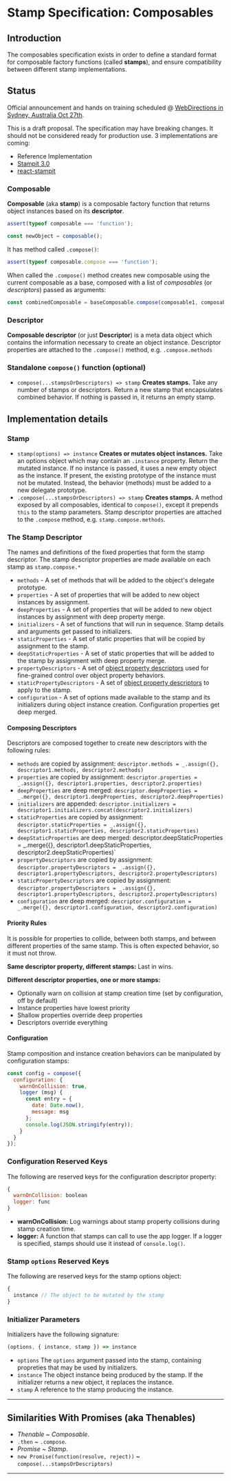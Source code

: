 # Stamp Specification: Composables

## Introduction

The composables specification exists in order to define a standard format for composable factory functions (called **stamps**), and ensure compatibility between different stamp implementations.

## Status

Official announcement and hands on training scheduled @ [WebDirections in Sydney, Australia Oct 27th](http://www.webdirections.org/wd15/#workshops).

This is a draft proposal. The specification may have breaking changes. It should not be considered ready for production use. 3 implementations are coming:

* Reference Implementation
* [Stampit 3.0](https://github.com/stampit-org/stampit)
* [react-stampit](https://github.com/stampit-org/react-stampit)

### Composable

**Composable** (aka **stamp**) is a composable factory function that returns object instances based on its **descriptor**.

```js
assert(typeof composable === 'function');

const newObject = composable();
```

It has method called `.compose()`:

```js
assert(typeof composable.compose === 'function');
```

When called the `.compose()` method creates new composable using the current composable as a base, composed with a list of *composables* (or *descriptors*) passed as arguments:

```js
const combinedComposable = baseComposable.compose(composable1, composable2, composable3);
```

### Descriptor

**Composable descriptor** (or just **Descriptor**) is a meta data object which contains the information necessary to create an object instance. Descriptor properties are attached to the `.compose()` method, e.g. `.compose.methods`



### Standalone `compose()` function (optional)

* `compose(...stampsOrDescriptors) => stamp` **Creates stamps.** Take any number of stamps or descriptors.
Return a new stamp that encapsulates combined behavior. If nothing is passed in, it returns an empty stamp.


## Implementation details

### Stamp

* `stamp(options) => instance` **Creates or mutates object instances.** Take an options object which may contain an `.instance` property. Return the mutated instance. If no instance is passed, it uses a new empty object as the instance. If present, the existing prototype of the instance must not be mutated. Instead, the behavior (methods) must be added to a new delegate prototype.
 * `.compose(...stampsOrDescriptors) => stamp` **Creates stamps.** A method exposed by all composables, identical to `compose()`, except it prepends `this` to the stamp parameters. Stamp descriptor properties are attached to the `.compose` method, e.g. `stamp.compose.methods`.


### The Stamp Descriptor

The names and definitions of the fixed properties that form the stamp descriptor.
The stamp descriptor properties are made available on each stamp as `stamp.compose.*`

* `methods` - A set of methods that will be added to the object's delegate prototype.
* `properties` - A set of properties that will be added to new object instances by assignment.
* `deepProperties` - A set of properties that will be added to new object instances by assignment with deep property merge.
* `initializers` - A set of functions that will run in sequence. Stamp details and arguments get passed to initializers.
* `staticProperties` - A set of static properties that will be copied by assignment to the stamp.
* `deepStaticProperties` - A set of static properties that will be added to the stamp by assignment with deep property merge.
* `propertyDescriptors` - A set of [object property
descriptors](https://developer.mozilla.org/en-US/docs/Web/JavaScript/Reference/Global_Objects/Object/defineProperties) used for fine-grained control over object property behaviors.
* `staticPropertyDescriptors` - A set of [object property descriptors](https://developer.mozilla.org/en-US/docs/Web/JavaScript/Reference/Global_Objects/Object/defineProperties) to apply to the stamp.
* `configuration` - A set of options made available to the stamp and its initializers during object instance creation. Configuration properties get deep merged.

#### Composing Descriptors

Descriptors are composed together to create new descriptors with the following rules:

* `methods` are copied by assignment: `descriptor.methods = _.assign({}, descriptor1.methods, descriptor2.methods)`
* `properties` are copied by assignment: `descriptor.properties = _.assign({}, descriptor1.properties, descriptor2.properties)`
* `deepProperties` are deep merged: `descriptor.deepProperties = _.merge({}, descriptor1.deepProperties, descriptor2.deepProperties)`
* `initializers` are appended: `descriptor.initializers = descriptor1.initializers.concat(descriptor2.initializers)`
* `staticProperties` are copied by assignment: `descriptor.staticProperties = _.assign({}, descriptor1.staticProperties, descriptor2.staticProperties)`
* `deepStaticProperties` are deep merged: descriptor.deepStaticProperties = _.merge({}, descriptor1.deepStaticProperties, descriptor2.deepStaticProperties)`
* `propertyDescriptors` are copied by assignment: `descriptor.propertyDescriptors = _.assign({}, descriptor1.propertyDescriptors, descriptor2.propertyDescriptors)`
* `staticPropertyDescriptors` are copied by assignment: `descriptor.propertyDescriptors = _.assign({}, descriptor1.propertyDescriptors, descriptor2.propertyDescriptors)`
* `configuration` are deep merged: `descriptor.configuration = _.merge({}, descriptor1.configuration, descriptor2.configuration)`


#### Priority Rules

It is possible for properties to collide, between both stamps, and between different properties of the same stamp. This is often expected behavior, so it must not throw.

**Same descriptor property, different stamps:** Last in wins.

**Different descriptor properties, one or more stamps:**

* Optionally warn on collision at stamp creation time (set by configuration, off by default)
* Instance properties have lowest priority
* Shallow properties override deep properties
* Descriptors override everything

#### Configuration

Stamp composition and instance creation behaviors can be manipulated by configuration stamps:

```js
const config = compose({
  configuration: {
    warnOnCollision: true,
    logger (msg) {
      const entry = {
        date: Date.now(),
        message: msg
      };
      console.log(JSON.stringify(entry));
    }
  }
});
```

### Configuration Reserved Keys

The following are reserved keys for the configuration descriptor property:

```js
{
  warnOnCollision: boolean
  logger: func
}
```

* **warnOnCollision:** Log warnings about stamp property collisions during stamp creation time.
* **logger:** A function that stamps can call to use the app logger. If a logger is specified, stamps should use it instead of `console.log()`.


### Stamp `options` Reserved Keys

The following are reserved keys for the stamp options object:

```js
{
  instance // The object to be mutated by the stamp
}
```

### Initializer Parameters

Initializers have the following signature:

```js
(options, { instance, stamp }) => instance
```

* `options` The `options` argument passed into the stamp, containing propreties that may be used by initializers.
* `instance` The object instance being produced by the stamp. If the initializer returns a new object, it replaces the instance.
* `stamp` A reference to the stamp producing the instance.


-----

## Similarities With Promises (aka Thenables)

* *Thenable* ~ *Composable*.
* `.then` ~ `.compose`.
* *Promise* ~ *Stamp*.
* `new Promise(function(resolve, reject))` ~ `compose(...stampsOrDescriptors)`

-----
